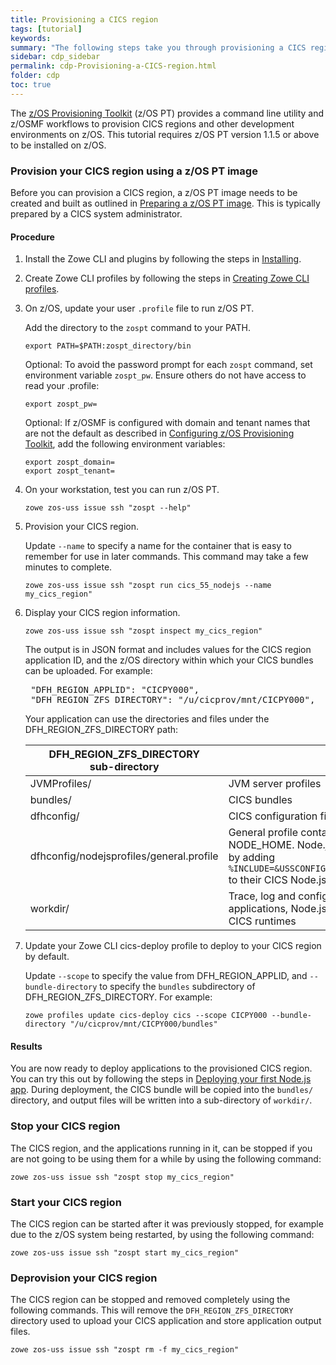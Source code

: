 ```yaml
---
title: Provisioning a CICS region
tags: [tutorial]
keywords:
summary: "The following steps take you through provisioning a CICS region from a z/OS Provisioning Toolkit image. You can then deploy and test applications using the CICS region."
sidebar: cdp_sidebar
permalink: cdp-Provisioning-a-CICS-region.html
folder: cdp
toc: true
---
```


The [z/OS Provisioning Toolkit](https://developer.ibm.com/mainframe/products/zospt/) (z/OS PT) provides a command line utility and z/OSMF workflows to provision CICS regions and other development environments on z/OS. This tutorial requires z/OS PT version 1.1.5 or above to be installed on z/OS.

### Provision your CICS region using a z/OS PT image

Before you can provision a CICS region, a z/OS PT image needs to be created and built as outlined in [Preparing a z/OS PT image](cdp-Preparing-a-zOS-PT-image). This is typically prepared by a CICS system administrator.

#### Procedure

1. Install the Zowe CLI and plugins by following the steps in [Installing](cdp-Installing).

2. Create Zowe CLI profiles by following the steps in [Creating Zowe CLI profiles](cdp-Creating-Zowe-CLI-profiles).

3. On z/OS, update your user `.profile` file to run z/OS PT.

   Add the directory to the `zospt` command to your PATH.

   ```properties
   export PATH=$PATH:zospt_directory/bin
   ```

   Optional: To avoid the password prompt for each `zospt` command, set environment variable `zospt_pw`. Ensure others do not have access to read your .profile:

   ```properties
   export zospt_pw=
   ```

   Optional: If z/OSMF is configured with domain and tenant names that are not the default as described in [Configuring z/OS Provisioning Toolkit](https://www.ibm.com/support/knowledgecenter/en/SSXH44E_1.0.0/zospt/zospt-configuring.html), add the following environment variables:

   ```properties
   export zospt_domain=
   export zospt_tenant=
   ```

4. On your workstation, test you can run z/OS PT.

   ```console
   zowe zos-uss issue ssh "zospt --help"
   ```

5. Provision your CICS region.

   Update `--name` to specify a name for the container that is easy to remember for use in later commands. This command may take a few minutes to complete.

   ```console
   zowe zos-uss issue ssh "zospt run cics_55_nodejs --name my_cics_region"
   ```

6. Display your CICS region information.

   ```console
   zowe zos-uss issue ssh "zospt inspect my_cics_region"
   ```

   The output is in JSON format and includes values for the CICS region application ID, and the z/OS directory within which your CICS bundles can be uploaded. For example:

   <pre class="messageText">
    "DFH_REGION_APPLID": "CICPY000",
    "DFH_REGION_ZFS_DIRECTORY": "/u/cicprov/mnt/CICPY000",</pre>

    Your application can use the directories and files under the DFH_REGION_ZFS_DIRECTORY path:

   | DFH_REGION_ZFS_DIRECTORY<br>sub-directory | Usage |
   | --- | -- |
   | JVMProfiles/ | JVM server profiles |
   | bundles/ | CICS bundles |
   | dfhconfig/ | CICS configuration files |
   | dfhconfig/nodejsprofiles/general.profile | General profile containing values for WORK_DIR and NODE_HOME. Node.js application should include this by adding `%INCLUDE=&USSCONFIG;/nodejsprofiles/general.profile` to their CICS Node.js application profile |
   | workdir/ | Trace, log and configuration files create by applications, Node.js runtimes, Java runtimes, and CICS runtimes |

7. Update your Zowe CLI cics-deploy profile to deploy to your CICS region by default.

   Update `--scope` to specify the value from DFH_REGION_APPLID, and `--bundle-directory` to specify the `bundles` subdirectory of DFH_REGION_ZFS_DIRECTORY. For example:

   ```console
   zowe profiles update cics-deploy cics --scope CICPY000 --bundle-directory "/u/cicprov/mnt/CICPY000/bundles"
   ```

#### Results

You are now ready to deploy applications to the provisioned CICS region. You can try this out by following the steps in [Deploying your first Node.js app](cdp-Deploying-your-first-nodejs-app). During deployment, the CICS bundle will be copied into the `bundles/` directory, and output files will be written into a sub-directory of `workdir/`.

### Stop your CICS region

The CICS region, and the applications running in it, can be stopped if you are not going to be using them for a while by using the following command:

```console
zowe zos-uss issue ssh "zospt stop my_cics_region"
```

### Start your CICS region

The CICS region can be started after it was previously stopped, for example due to the z/OS system being restarted, by using the following command:

```console
zowe zos-uss issue ssh "zospt start my_cics_region"
```

### Deprovision your CICS region

The CICS region can be stopped and removed completely using the following commands. This will remove the `DFH_REGION_ZFS_DIRECTORY` directory used to upload your CICS application and store application output files.

```console
zowe zos-uss issue ssh "zospt rm -f my_cics_region"
```
